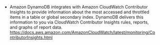 - Amazon DynamoDB integrates with Amazon CloudWatch Contributor Insights to provide information about the most accessed and throttled items in a table or global secondary index. DynamoDB delivers this information to you via CloudWatch Contributor Insights rules, reports, and graphs of report data.
https://docs.aws.amazon.com/AmazonCloudWatch/latest/monitoring/ContributorInsights.html

